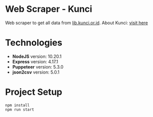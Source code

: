 # Web Scraper - Kunci
Web scraper to get all data from [lib.kunci.or.id](http://lib.kunci.or.id/).
About Kunci: [visit here](http://kunci.or.id/)


# Technologies
 - **NodeJS** version: 10.20.1
 - **Express** version: 4.17.1
 - **Puppeteer** version: 5.3.0
 - **json2csv** version: 5.0.1


# Project Setup

    npm install
    npm run start
